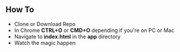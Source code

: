 ## How To

- Clone or Download Repo
- In Chrome **CTRL+O** or **CMD+O** depending if you're on PC or Mac
- Navigate to **index.html** in the **app** directory
- Watch the magic happen
